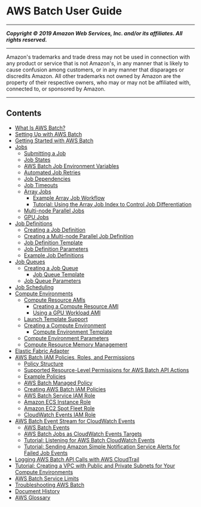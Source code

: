 # AWS Batch User Guide

-----
*****Copyright &copy; 2019 Amazon Web Services, Inc. and/or its affiliates. All rights reserved.*****

-----
Amazon's trademarks and trade dress may not be used in 
     connection with any product or service that is not Amazon's, 
     in any manner that is likely to cause confusion among customers, 
     or in any manner that disparages or discredits Amazon. All other 
     trademarks not owned by Amazon are the property of their respective
     owners, who may or may not be affiliated with, connected to, or 
     sponsored by Amazon.

-----
## Contents
+ [What Is AWS Batch?](what-is-batch.md)
+ [Setting Up with AWS Batch](get-set-up-for-aws-batch.md)
+ [Getting Started with AWS Batch](Batch_GetStarted.md)
+ [Jobs](jobs.md)
   + [Submitting a Job](submit_job.md)
   + [Job States](job_states.md)
   + [AWS Batch Job Environment Variables](job_env_vars.md)
   + [Automated Job Retries](job_retries.md)
   + [Job Dependencies](job_dependencies.md)
   + [Job Timeouts](job_timeouts.md)
   + [Array Jobs](array_jobs.md)
      + [Example Array Job Workflow](example_array_job.md)
      + [Tutorial: Using the Array Job Index to Control Job Differentiation](array_index_example.md)
   + [Multi-node Parallel Jobs](multi-node-parallel-jobs.md)
   + [GPU Jobs](gpu-jobs.md)
+ [Job Definitions](job_definitions.md)
   + [Creating a Job Definition](create-job-definition.md)
   + [Creating a Multi-node Parallel Job Definition](multi-node-job-def.md)
   + [Job Definition Template](job-definition-template.md)
   + [Job Definition Parameters](job_definition_parameters.md)
   + [Example Job Definitions](example-job-definitions.md)
+ [Job Queues](job_queues.md)
   + [Creating a Job Queue](create-job-queue.md)
      + [Job Queue Template](job-queue-template.md)
   + [Job Queue Parameters](job_queue_parameters.md)
+ [Job Scheduling](job_scheduling.md)
+ [Compute Environments](compute_environments.md)
   + [Compute Resource AMIs](compute_resource_AMIs.md)
      + [Creating a Compute Resource AMI](create-batch-ami.md)
      + [Using a GPU Workload AMI](batch-gpu-ami.md)
   + [Launch Template Support](launch-templates.md)
   + [Creating a Compute Environment](create-compute-environment.md)
      + [Compute Environment Template](compute-environment-template.md)
   + [Compute Environment Parameters](compute_environment_parameters.md)
   + [Compute Resource Memory Management](memory-management.md)
+ [Elastic Fabric Adapter](efa.md)
+ [AWS Batch IAM Policies, Roles, and Permissions](IAM_policies.md)
   + [Policy Structure](iam-policy-structure.md)
   + [Supported Resource-Level Permissions for AWS Batch API Actions](batch-supported-iam-actions-resources.md)
   + [Example Policies](ExamplePolicies_BATCH.md)
   + [AWS Batch Managed Policy](batch_managed_policies.md)
   + [Creating AWS Batch IAM Policies](batch_IAM_user_policies.md)
   + [AWS Batch Service IAM Role](service_IAM_role.md)
   + [Amazon ECS Instance Role](instance_IAM_role.md)
   + [Amazon EC2 Spot Fleet Role](spot_fleet_IAM_role.md)
   + [CloudWatch Events IAM Role](CWE_IAM_role.md)
+ [AWS Batch Event Stream for CloudWatch Events](cloudwatch_event_stream.md)
   + [AWS Batch Events](batch_cwe_events.md)
   + [AWS Batch Jobs as CloudWatch Events Targets](batch-cwe-target.md)
   + [Tutorial: Listening for AWS Batch CloudWatch Events](batch_cwet.md)
   + [Tutorial: Sending Amazon Simple Notification Service Alerts for Failed Job Events](batch_sns_tutorial.md)
+ [Logging AWS Batch API Calls with AWS CloudTrail](logging-using-cloudtrail.md)
+ [Tutorial: Creating a VPC with Public and Private Subnets for Your Compute Environments](create-public-private-vpc.md)
+ [AWS Batch Service Limits](service_limits.md)
+ [Troubleshooting AWS Batch](troubleshooting.md)
+ [Document History](document_history.md)
+ [AWS Glossary](glossary.md)